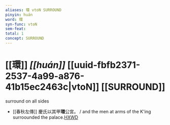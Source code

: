 ```yaml
---
aliases: 環 vtoN SURROUND
pinyin: huán
word: 環
syn-func: vtoN
sem-feat: 
total: 1
concept: SURROUND 
---
```

# [[環]] *[[huán]]*  [[uuid-fbfb2371-2537-4a99-a876-41b15ec2463c|vtoN]] [[SURROUND]]
surround on all sides
 - [[春秋左傳]] 慶氏以其甲**環**公宮。 / and the men at arms of the K'ing surroounded the palace.[HXWD](https://hxwd.org/textview.html?location=KR1e0001_tls_009-717a.25)